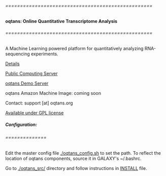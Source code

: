 ###### ==================================================
#### oqtans: Online Quantitative Transcriptome Analysis
###### ==================================================
A Machine Learning powered platform for quantitatively analyzing RNA-sequencing experiments.

[Details](http://oqtans.org)

[Public Computing Server](http://galaxy.cbio.mskcc.org) 

[oqtans Demo Server](http://cloud.oqtans.org) 

oqtans Amazon Machine Image: coming soon

Contact: support [at] oqtans.org

[Available under GPL license](http://www.gnu.org/copyleft/gpl.html)

##### Configuration:
###### ==============
    
Edit the master config file [./oqtans\_config.sh](https://github.com/ratschlab/oqtans/blob/master/oqtans_config.sh) 
to set the path. To reflect the location of oqtans components, source it in GALAXY's ~/.bashrc.

Go to [./oqtans\_src/](https://github.com/ratschlab/oqtans_src)  directory and follow instructions in [INSTALL](https://github.com/ratschlab/oqtans_src/blob/master/INSTALL) file.
